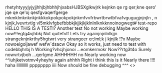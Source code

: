 rhetyhtyyyjyjyjjhhjbjhbhhjhjxabsHJBSXglkwjrk kejnkn qe
rg qer;kne
 qero' jqe
 qe qe'oj qesfgvaqerfgerge
  mkmklmknknkjnkkkokpokpokpokjnkmfvvfrbwrtbrwtbfvafvgugugjnjnjln , n kjnjk,lvevrtvtlg vl5mklvfgbefbbbkjkjjkjkjklnlnlknkknnoinogwegt# test-repo
HELLO THIS IS A TEST!?
Another test
No not working
Maybe working now!!!egtg4vjhbkj
Not quitefvlf 
Lets try againjnjnlnlkjjn
strangeknjnkrthy5hgtwrt
very strangeer er;lml;k j kjnjlk
!?x
Maybe nowoeigoijawef wefw`dsacw
Okay so it works, just need to test with codebbjhrbj h
Working?vhcjhjonoi
...eomkermokr
Now??rtg3t4o
Surely nowvrtvjboh
...qerlgme
AHHHHHH
no
Nearly working now
^^iuhjketvotmv4yheyhy
again
ahhhh
Right i think this is it
Nearly there
!!!!
haha
lllllllllll
pppppppp
iiii
Now should be fine
debugging
^^^
<>
